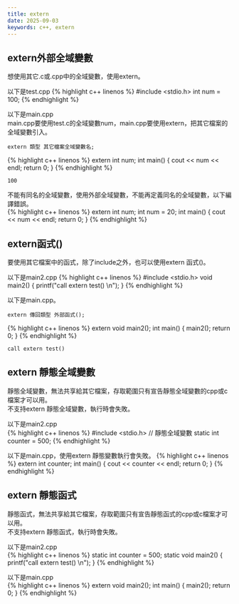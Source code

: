 ```yaml
---
title: extern
date: 2025-09-03
keywords: c++, extern
---
```

## extern外部全域變數
想使用其它.c或.cpp中的全域變數，使用extern。<br>

以下是test.cpp
{% highlight c++ linenos %}
#include <stdio.h>
int num = 100;
{% endhighlight %}

以下是main.cpp<br>
main.cpp要使用test.c的全域變數num，main.cpp要使用extern，把其它檔案的全域變數引入。<br>
```
extern 類型 其它檔案全域變數名;
```
{% highlight c++ linenos %}
extern int num;
int main() {
  cout << num << endl;
  return 0;
}
{% endhighlight %}
```
100
```

不能有同名的全域變數，使用外部全域變數，不能再定義同名的全域變數，以下編譯錯誤。<br>
{% highlight c++ linenos %}
extern int num;
int num = 20;
int main() {
  cout << num << endl;
  return 0;
}
{% endhighlight %}

## extern函式()
要使用其它檔案中的函式，除了include之外，也可以使用extern 函式()。<br>

以下是main2.cpp
{% highlight c++ linenos %}
#include <stdio.h>
void main2() {
  printf("call extern test() \n");
}
{% endhighlight %}

以下是main.cpp。<br>
```
extern 傳回類型 外部函式();
```
{% highlight c++ linenos %}
extern void main2();
int main() {
  main2();
  return 0;
}
{% endhighlight %}
```
call extern test() 
```

## extern 靜態全域變數
靜態全域變數，無法共享給其它檔案，存取範圍只有宣告靜態全域變數的cpp或c檔案才可以用。<br>
不支持extern 靜態全域變數，執行時會失敗。<br>

以下是main2.cpp<br>
{% highlight c++ linenos %}
#include <stdio.h>
// 靜態全域變數
static int counter = 500;
{% endhighlight %}

以下是main.cpp，使用extern 靜態變數執行會失敗。
{% highlight c++ linenos %}
extern int counter;
int main() {
  cout << counter << endl;
  return 0;
}
{% endhighlight %}

## extern 靜態函式
靜態函式，無法共享給其它檔案，存取範圍只有宣告靜態函式的cpp或c檔案才可以用。<br>
不支持extern 靜態函式，執行時會失敗。<br>

以下是main2.cpp<br>
{% highlight c++ linenos %}
static int counter = 500;
static void main2() {
  printf("call extern test() \n");
}
{% endhighlight %}

以下是main.cpp<br>
{% highlight c++ linenos %}
extern void main2();
int main() {
  main2();
  return 0;
}
{% endhighlight %}